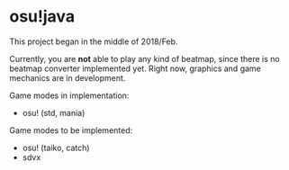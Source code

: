 # osu!java

This project began in the middle of 2018/Feb.

Currently, you are **not** able to play any kind of beatmap, since there is no beatmap converter implemented yet.
Right now, graphics and game mechanics are in development.

Game modes in implementation:
- osu! (std, mania)

Game modes to be implemented:
- osu! (taiko, catch)
- sdvx

